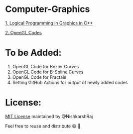 # Computer-Graphics

[1. Logical Programming in Graphics in C++](Logistics)

[2. OpenGL Codes](OpenGL)

# To be Added:

1. OpenGL Code for Bezier Curves
2. OpenGL Code for B-Spline Curves
3. OpenGL Code for Fractals
4. Setting GitHub Actions for output of newly added codes
  
# License:

[MIT License](LICENSE) maintained by @NishkarshRaj

Feel free to reuse and distribute :smile: :tada:
